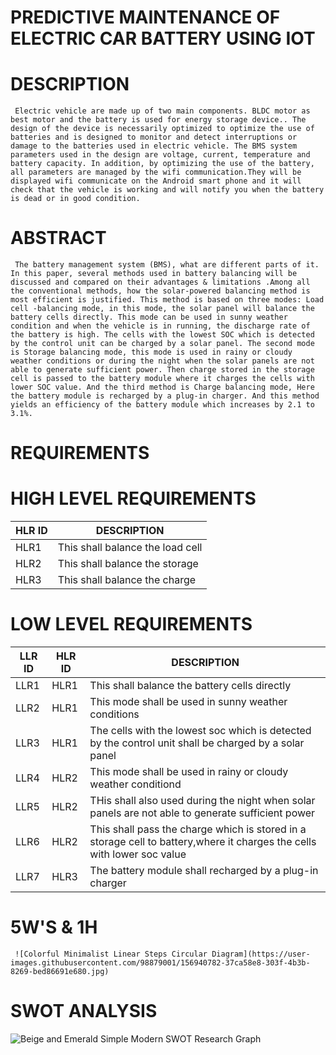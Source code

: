 # PREDICTIVE MAINTENANCE OF ELECTRIC CAR BATTERY USING IOT
  # DESCRIPTION
     Electric vehicle are made up of two main components. BLDC motor as best motor and the battery is used for energy storage device.. The design of the device is necessarily optimized to optimize the use of batteries and is designed to monitor and detect interruptions or damage to the batteries used in electric vehicle. The BMS system parameters used in the design are voltage, current, temperature and battery capacity. In addition, by optimizing the use of the battery, all parameters are managed by the wifi communication.They will be displayed wifi communicate on the Android smart phone and it will check that the vehicle is working and will notify you when the battery is dead or in good condition. 
  # ABSTRACT
     The battery management system (BMS), what are different parts of it. In this paper, several methods used in battery balancing will be discussed and compared on their advantages & limitations .Among all the conventional methods, how the solar-powered balancing method is most efficient is justified. This method is based on three modes: Load cell -balancing mode, in this mode, the solar panel will balance the battery cells directly. This mode can be used in sunny weather condition and when the vehicle is in running, the discharge rate of the battery is high. The cells with the lowest SOC which is detected by the control unit can be charged by a solar panel. The second mode is Storage balancing mode, this mode is used in rainy or cloudy weather conditions or during the night when the solar panels are not able to generate sufficient power. Then charge stored in the storage cell is passed to the battery module where it charges the cells with lower SOC value. And the third method is Charge balancing mode, Here the battery module is recharged by a plug-in charger. And this method yields an efficiency of the battery module which increases by 2.1 to 3.1%.

  # REQUIREMENTS
   # HIGH LEVEL REQUIREMENTS
   |HLR ID | DESCRIPTION |
   |-------|----------------|
   |HLR1|This shall balance the load cell|
   |HLR2|This shall balance the storage|
   |HLR3|This shall balance the charge|
   # LOW LEVEL REQUIREMENTS
   |LLR ID| HLR ID| DESCRIPTION|
   |------|-------|------------|
   |LLR1|HLR1|This shall balance the battery cells directly|
   |LLR2|HLR1|This mode shall be used in sunny weather conditions|
   |LLR3|HLR1|The cells with the lowest soc which is detected by the control unit shall be charged by a solar panel|
   |LLR4|HLR2|This mode shall be used in rainy or cloudy weather conditiond | 
   |LLR5|HLR2|THis shall also used during the night when solar panels are not able to generate sufficient power|
   |LLR6|HLR2|This shall pass the charge which is stored in a storage cell to battery,where it charges the cells with lower soc value|
   |LLR7|HLR3|The battery module shall recharged by a plug-in charger| 
# 5W'S & 1H
     ![Colorful Minimalist Linear Steps Circular Diagram](https://user-images.githubusercontent.com/98879001/156940782-37ca58e8-303f-4b3b-8269-bed86691e680.jpg)



       
# SWOT ANALYSIS
   ![Beige and Emerald Simple Modern SWOT Research Graph](https://user-images.githubusercontent.com/98879001/156933359-f0e039e5-189e-4420-88d9-70b67d0da6e6.png)

   
     
